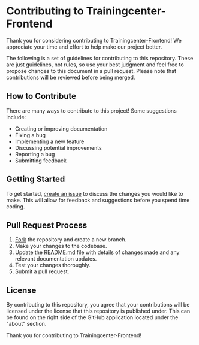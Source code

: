 # Contributing to Trainingcenter-Frontend

Thank you for considering contributing to Trainingcenter-Frontend! We appreciate your time and effort to help make our project better.

The following is a set of guidelines for contributing to this repository. These are just guidelines, not rules, so use your best judgment and feel free to propose changes to this document in a pull request. Please note that contributions will be reviewed before being merged.

## How to Contribute

There are many ways to contribute to this project! Some suggestions include:

- Creating or improving documentation
- Fixing a bug
- Implementing a new feature
- Discussing potential improvements
- Reporting a bug
- Submitting feedback

## Getting Started

To get started, [create an issue](https://github.com/vatger/trainingcenter-frontend/issues) to discuss the changes you would like to make. This will allow for feedback and suggestions before you spend time coding.

## Pull Request Process

1. [Fork](https://help.github.com/en/github/getting-started-with-github/fork-a-repo) the repository and create a new branch.
2. Make your changes to the codebase.
3. Update the [README.md](README.md) file with details of changes made and any relevant documentation updates.
4. Test your changes thoroughly.
5. Submit a pull request.

## License

By contributing to this repository, you agree that your contributions will be licensed under the license that this repository is published under. 
This can be found on the right side of the GitHub application located under the "about" section. 

Thank you for contributing to Trainingcenter-Frontend!